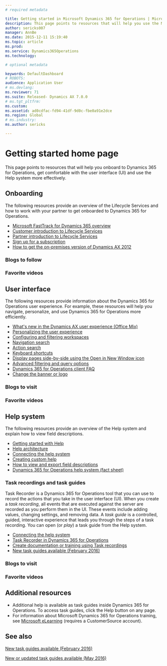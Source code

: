 ```yaml
---
# required metadata

title: Getting started in Microsoft Dynamics 365 for Operations | Microsoft Docs
description: This page points to resources that will help you use the Microsoft Dynamics 365 for Operations user interface (UI) and Help system more effectively.
author: sericks007
manager: AnnBe
ms.date: 2015-12-11 15:19:40
ms.topic: article
ms.prod: 
ms.service: Dynamics365Operations
ms.technology: 

# optional metadata

keywords: DefaultDashboard
# ROBOTS: 
audience: Application User
# ms.devlang: 
ms.reviewer: 71
ms.suite: Released- Dynamics AX 7.0.0
# ms.tgt_pltfrm: 
ms.custom: 
ms.assetid: ad0cdfac-fd94-41df-9d0c-fbe0a91e2dce
ms.region: Global
# ms.industry: 
ms.author: sericks

---
```


# Getting started home page

This page points to resources that will help you onboard to Dynamics 365 for Operations, get comfortable with the user interface (UI) and use the Help system more effectively.

## Onboarding
The following resources provide an overview of the Lifecycle Services and how to work with your partner to get onboarded to Dynamics 365 for Operations.
-   [Microsoft FastTrack for Dynamics 365 overview](https://ax.help.dynamics.com/en/wiki/fasttrack-dynamics-365-overview/)
-   [Customer introduction to Lifecycle Services](http://ax.help.dynamics.com/en/wiki/how-lifecycle-services-for-microsoft-dynamics-ax-works-lcs/)
-   [Partner introduction to Lifecycle Services](http://ax.help.dynamics.com/en/wiki/getting-started-in-lifecycle-services-for-microsoft-dynamics-ax/)
-   [Sign up for a subscription](http://ax.help.dynamics.com/en/wiki/sign-up-for-a-microsoft-dynamics-rainier-preview-subscription/)
-   [How to get the on-premises version of Dynamics AX 2012](http://ax.help.dynamics.com/en/wiki/csp-download-customersource/)

### Blogs to follow

### Favorite videos

## User interface
The following resources provide information about the Dynamics 365 for Operations user experience. For example, these resources will help you navigate, personalize, and use Dynamics 365 for Operations more efficiently.

-   [What's new in the Dynamics AX user experience (Office Mix)](https://mix.office.com/watch/1ohsrrpsd02e1)
-   [Personalizing the user experience](https://docs.microsoft.com/en-us/dynamics365/operations/core/get-started/personalizing-the-user-experience)
-   [Configuring and filtering workspaces](https://docs.microsoft.com/en-us/dynamics365/operations/core/get-started/workspace-wide-settings)
-   [Navigation search](https://docs.microsoft.com/en-us/dynamics365/operations/core/get-started/navigation-search-feature)
-   [Action search](https://docs.microsoft.com/en-us/dynamics365/operations/core/get-started/action-search)
-   [Keyboard shortcuts](https://docs.microsoft.com/en-us/dynamics365/operations/core/get-started/shortcut-keys)
-   [Display pages side-by-side using the Open in New Window icon](https://docs.microsoft.com/en-us/dynamics365/operations/core/get-started/open-in-new-window-feature)
-   [Advanced filtering and query options](https://docs.microsoft.com/en-us/dynamics365/operations/core/get-started/advanced-filtering-and-query-options)
-   [Dynamics 365 for Operations client FAQ](https://docs.microsoft.com/en-us/dynamics365/operations/core/get-started/client-qa)
-   [Change the banner or logo](http://ax.help.dynamics.com/en/wiki/change-the-banner-or-logo/)

### Blogs to visit

### Favorite videos

## Help system
The following resources provide an overview of the Help system and explain how to view field descriptions.

-   [Getting started with Help](https://docs.microsoft.com/en-us/dynamics365/operations/dev-itpro/system-administration/help-get-started)
-   [Help architecture](https://docs.microsoft.com/en-us/dynamics365/operations/dev-itpro/get-started/working-with-help#help-architecture)
-   [Connecting the help system](https://docs.microsoft.com/en-us/dynamics365/operations/dev-itpro/get-started/working-with-help#connecting-the-help-system)
-   [Creating custom help](https://docs.microsoft.com/en-us/dynamics365/operations/dev-itpro/get-started/working-with-help#creating-custom-help)
-   [How to view and export field descriptions](https://docs.microsoft.com/en-us/dynamics365/operations/core/get-started/how-to-view-and-export-field-descriptions)
-   [Dynamics 365 for Operations help system (fact sheet)](https://mbs.microsoft.com/customersource/Global/AX/learning/fact-sheets/msdaxhelpsystemfactsheet)

### Task recordings and task guides

Task Recorder is a Dynamics 365 for Operations tool that you can use to record the actions that you take in the user interface (UI). When you create a *task recording*, all events that are executed against the server are recorded as you perform them in the UI. These events include adding values, changing settings, and removing data. A *task guide* is a controlled, guided, interactive experience that leads you through the steps of a task recording. You can open (or *play*) a task guide from the Help system.

-   [Connecting the help system](https://docs.microsoft.com/en-us/dynamics365/operations/dev-itpro/get-started/working-with-help#connecting-the-help-system)
-   [Task Recorder in Dynamics 365 for Operations](https://docs.microsoft.com/en-us/dynamics365/operations/dev-itpro/user-interface/task-recorder-in-ax7)
-   [Create documentation or training using Task recordings](https://docs.microsoft.com/en-us/dynamics365/operations/dev-itpro/user-interface/task-recorder)
-   [New task guides available (February 2016)](https://docs.microsoft.com/en-us/dynamics365/operations/core/get-started/new-task-guides-available-on-february-2016)

### Blogs to visit

### Favorite videos

## Additional resources
-   Additional help is available as task guides inside Dynamics 365 for Operations. To access task guides, click the Help button on any page.
-   For information about Microsoft Dynamics 365 for Operations training, see [Microsoft eLearning](https://mbspartner.microsoft.com/AX/LearningPlans) (requires a CustomerSource account).


See also
--------

[New task guides available (February 2016)](https://docs.microsoft.com/en-us/dynamics365/operations/core/get-started/new-task-guides-available-on-february-2016)

[New or updated task guides available (May 2016)](https://docs.microsoft.com/en-us/dynamics365/operations/core/get-started/new-or-updated-task-guides-available-may-2016)
